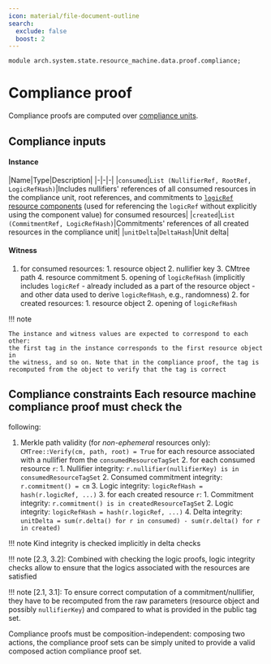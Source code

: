 ```yaml
---
icon: material/file-document-outline
search:
  exclude: false
  boost: 2
---
```


```juvix
module arch.system.state.resource_machine.data.proof.compliance;
```

# Compliance proof

Compliance proofs are computed over [compliance units](./../compliance_unit.md).

## Compliance inputs

#### Instance

|Name|Type|Description| |-|-|-| |`consumed`|`List (NullifierRef, RootRef,
LogicRefHash)`|Includes nullifiers' references of all consumed resources in the
compliance unit, root references, and commitments to [`logicRef` resource
components](./../resource/definition.md) (used for referencing the `logicRef`
without explicitly using the component value) for consumed resources|
|`created`|`List (CommitmentRef, LogicRefHash)`|Commitments' references of all
created resources in the compliance unit| |`unitDelta`|`DeltaHash`|Unit delta|

#### Witness

1. for consumed resources: 1. resource object 2. nullifier key 3. CMtree path 4.
    resource commitment 5. opening of `logicRefHash` (implicitly includes
    `logicRef` - already included as a part of the resource object - and other
    data used to derive `logicRefHash`, e.g., randomness) 2. for created
    resources: 1. resource object 2. opening of `logicRefHash`

!!! note

    The instance and witness values are expected to correspond to each other:
    the first tag in the instance corresponds to the first resource object in
    the witness, and so on. Note that in the compliance proof, the tag is
    recomputed from the object to verify that the tag is correct

## Compliance constraints Each resource machine compliance proof must check the
following:

1. Merkle path validity (for *non-ephemeral* resources only):
`CMTree::Verify(cm, path, root) = True` for each resource associated with a
    nullifier from the `consumedResourceTagSet` 2. for each consumed resource
    `r`: 1. Nullifier integrity: `r.nullifier(nullifierKey) is in
    consumedResourceTagSet` 2. Consumed commitment integrity: `r.commitment() =
cm` 3. Logic integrity: `logicRefHash = hash(r.logicRef, ...)` 3. for each
    created resource `r`: 1. Commitment integrity: `r.commitment() is in
    createdResourceTagSet` 2. Logic integrity: `logicRefHash = hash(r.logicRef,
...)` 4. Delta integrity: `unitDelta = sum(r.delta() for r in consumed) -
sum(r.delta() for r in created)`

!!! note Kind integrity is checked implicitly in delta checks

!!! note [2.3, 3.2]: Combined with checking the logic proofs, logic integrity
    checks allow to ensure that the logics associated with the resources are
    satisfied

!!! note [2.1, 3.1]: To ensure correct computation of a commitment/nullifier,
    they have to be recomputed from the raw parameters (resource object and
    possibly `nullifierKey`) and compared to what is provided in the public tag
    set.

Compliance proofs must be composition-independent: composing two actions, the
compliance proof sets can be simply united to provide a valid composed action
compliance proof set.


